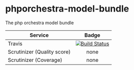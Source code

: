 phporchestra-model-bundle
=========================

The php orchestra model bundle

| Service       | Badge         |
| ------------- |:-------------:|
| Travis | [![Build Status](https://magnum.travis-ci.com/itkg/phporchestra-model-bundle.svg?token=zUmkkzeKcfEj4VpHHRaZ&branch=master)](https://magnum.travis-ci.com/itkg/phporchestra-model-bundle) |
| Scrutinizer (Quality score) | none |
| Scrutinizer (Coverage) | none |
